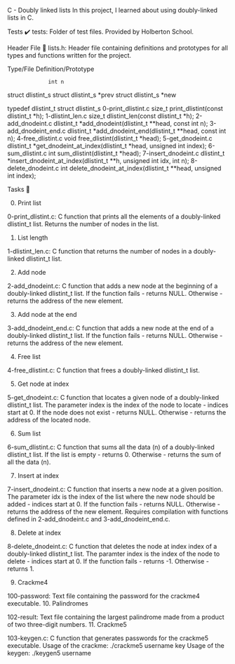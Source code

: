 C - Doubly linked lists
In this project, I learned about using doubly-linked lists in C.

Tests ✔️
tests: Folder of test files. Provided by Holberton School.

Header File 📁
lists.h: Header file containing definitions and prototypes for all types and functions written for the project.
  
  Type/File			Definition/Prototype
				
				 int n
struct dlistint_s		struct dlistint_s *prev
				struct dlistint_s *new

typedef dlistint_t		struct dlistint_s
0-print_dlistint.c		size_t print_dlistint(const dlistint_t *h);
1-dlistint_len.c		size_t dlistint_len(const dlistint_t *h);
2-add_dnodeint.c		dlistint_t *add_dnodeint(dlistint_t **head, const int n);
3-add_dnodeint_end.c		dlistint_t *add_dnodeint_end(dlistint_t **head, const int n);
4-free_dlistint.c		void free_dlistint(dlistint_t *head);
5-get_dnodeint.c		dlistint_t *get_dnodeint_at_index(dlistint_t *head, unsigned int index);
6-sum_dlistint.c		int sum_dlistint(dlistint_t *head);
7-insert_dnodeint.c		dlistint_t *insert_dnodeint_at_index(dlistint_t **h, unsigned int idx, int n);
8-delete_dnodeint.c		int delete_dnodeint_at_index(dlistint_t **head, unsigned int index);

Tasks 📃

0. Print list

0-print_dlistint.c: C function that prints all the elements of a doubly-linked dlistint_t list.
Returns the number of nodes in the list.

1. List length

1-dlistint_len.c: C function that returns the number of nodes in a doubly-linked dlistint_t list.

2. Add node

2-add_dnodeint.c: C function that adds a new node at the beginning of a doubly-linked dlistint_t list.
If the function fails - returns NULL.
Otherwise - returns the address of the new element.

3. Add node at the end

3-add_dnodeint_end.c: C function that adds a new node at the end of a doubly-linked dlistint_t list.
If the function fails - returns NULL.
Otherwise - returns the address of the new element.

4. Free list

4-free_dlistint.c: C function that frees a doubly-linked dlistint_t list.

5. Get node at index

5-get_dnodeint.c: C function that locates a given node of a doubly-linked dlistint_t list.
The parameter index is the index of the node to locate - indices start at 0.
If the node does not exist - returns NULL.
Otherwise - returns the address of the located node.

6. Sum list

6-sum_dlistint.c: C function that sums all the data (n) of a doubly-linked dlistint_t list.
If the list is empty - returns 0.
Otherwise - returns the sum of all the data (n).

7. Insert at index

7-insert_dnodeint.c: C function that inserts a new node at a given position.
The parameter idx is the index of the list where the new node should be added - indices start at 0.
If the function fails - returns NULL.
Otherwise - returns the address of the new element.
Requires compilation with functions defined in 2-add_dnodeint.c and 3-add_dnodeint_end.c.

8. Delete at index

8-delete_dnodeint.c: C function that deletes the node at index index of a doubly-linked dlistint_t list.
The paramter index is the index of the node to delete - indices start at 0.
If the function fails - returns -1.
Otherwise - returns 1.

9. Crackme4

100-password: Text file containing the password for the crackme4 executable.
10. Palindromes

102-result: Text file containing the largest palindrome made from a product of two three-digit numbers.
11. Crackme5

103-keygen.c: C function that generates passwords for the crackme5 executable.
Usage of the crackme: ./crackme5 username key
Usage of the keygen: ./keygen5 username

